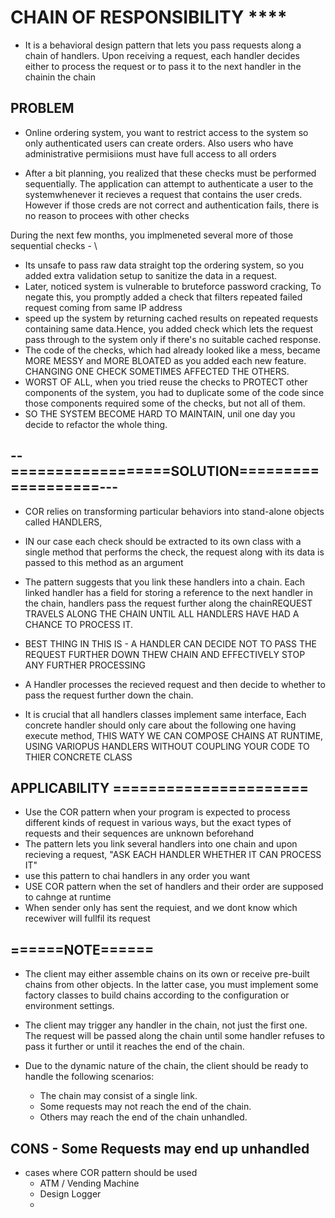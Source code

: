 # CHAIN OF RESPONSIBILITY ****
- It is a behavioral design pattern that lets you pass requests along a chain of handlers. Upon receiving a request, each handler decides either to process the request or to pass it to the next handler in the chainin the chain


## PROBLEM
- Online ordering system, you want to restrict access to the system so only authenticated users can create orders. Also users who have administrative permisiions must have full access to all orders

- After a bit planning, you realized that these checks must be performed sequentially. The application can attempt to authenticate a user to the systemwhenever it recieves a request that contains the user creds. However if those creds are not correct and authentication fails, there is no reason to procees with other checks



During the next few months, you implmeneted several more of those sequential checks - \
- Its unsafe to pass raw data straight top the ordering system, so you added extra validation setup to sanitize the data in a request.
- Later, noticed system is vulnerable to bruteforce password cracking, To negate this, you promptly added a check that filters repeated failed request coming from same IP address
- speed up the system by returning cached results on repeated requests containing same data.Hence, you added check which lets the request pass through to the system only if there's no suitable cached response.
- The code of the checks, which had already looked like a mess, became MORE MESSY and MORE BLOATED as you added each new feature. CHANGING ONE CHECK SOMETIMES AFFECTED THE OTHERS.
- WORST OF ALL, when you tried reuse the checks to PROTECT other components of the system, you had to duplicate some of the code since those components required some of the checks, but not all of them.
- SO THE SYSTEM BECOME HARD TO MAINTAIN, unil one day you decide to refactor the whole thing.


## --==================SOLUTION===================---

- COR relies on transforming particular behaviors into stand-alone objects called HANDLERS, 
- IN our case each check should be extracted to its own class with a single method that performs the check, the request along with its data is passed to this method as an argument
- The pattern suggests that you link these handlers into a chain. Each linked handler has a field for storing a reference to the next handler in the chain, handlers pass the request further along the chainREQUEST TRAVELS ALONG THE CHAIN UNTIL ALL HANDLERS HAVE HAD A CHANCE TO PROCESS IT.

- BEST THING IN THIS IS - A HANDLER CAN DECIDE NOT TO PASS THE REQUEST FURTHER DOWN THEW CHAIN AND EFFECTIVELY STOP ANY FURTHER PROCESSING

- A Handler processes the recieved request and then decide to whether to pass the request further down the chain.
- It is crucial that all handlers classes implement same interface, Each concrete handler should only care about the following one having execute method, THIS WATY WE CAN COMPOSE CHAINS AT RUNTIME, USING VARIOPUS HANDLERS WITHOUT COUPLING YOUR CODE TO THIER CONCRETE CLASS 


## APPLICABILITY ======================

- Use the COR pattern when your program is expected to process different kinds of request in various ways, but the exact types of requests and their sequences are unknown beforehand
- The pattern lets you link several handlers into one chain and upon recieving a request, "ASK EACH HANDLER WHETHER IT CAN PROCESS IT"
- use this pattern to chai handlers in any order you want
- USE COR pattern when the set of handlers and their order are supposed to cahnge at runtime
- When sender only has sent the requiest, and we dont know which recewiver will fullfil its request


## ======NOTE====== 
- The client may either assemble chains on its own or receive pre-built chains from other objects. In the latter case, you must implement some factory classes to build chains according to the configuration or environment settings.
- The client may trigger any handler in the chain, not just the first one. The request will be passed along the chain until some handler refuses to pass it further or until it reaches the end of the chain.
 
- Due to the dynamic nature of the chain, the client should be ready to handle the following scenarios: 
    - The chain may consist of a single link.
    - Some requests may not reach the end of the chain.
    - Others may reach the end of the chain unhandled.

## CONS - Some Requests may end up unhandled


- cases where COR pattern should be used 
    - ATM / Vending Machine
    - Design Logger
    - 